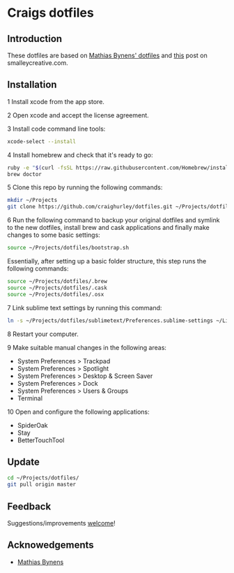 # Craigs dotfiles


## Introduction
These dotfiles are based on [Mathias Bynens' dotfiles](https://github.com/mathiasbynens/dotfiles) and [this](http://blog.smalleycreative.com/tutorials/using-git-and-github-to-manage-your-dotfiles/) post on smalleycreative.com.


## Installation

1 Install xcode from the app store.

2 Open xcode and accept the license agreement.

3 Install code command line tools:
```bash
xcode-select --install
```

4 Install homebrew and check that it's ready to go:
```bash
ruby -e "$(curl -fsSL https://raw.githubusercontent.com/Homebrew/install/master/install)"
brew doctor
```

5 Clone this repo by running the following commands:
```bash
mkdir ~/Projects
git clone https://github.com/craighurley/dotfiles.git ~/Projects/dotfiles
```

6 Run the following command to backup your original dotfiles and symlink to the new dotfiles, install brew and cask applications and finally make changes to some basic settings:
```bash
source ~/Projects/dotfiles/bootstrap.sh
```

Essentially, after setting up a basic folder structure, this step runs the following commands:
```bash
source ~/Projects/dotfiles/.brew
source ~/Projects/dotfiles/.cask
source ~/Projects/dotfiles/.osx
```

7 Link sublime text settings by running this command:
```bash
ln -s ~/Projects/dotfiles/sublimetext/Preferences.sublime-settings ~/Library/Application\ Support/Sublime\ Text\ 3/Packages/User/Preferences.sublime-settings
```

8 Restart your computer.

9 Make suitable manual changes in the following areas:
- System Preferences > Trackpad
- System Preferences > Spotlight
- System Preferences > Desktop & Screen Saver
- System Preferences > Dock
- System Preferences > Users & Groups
- Terminal

10 Open and configure the following applications:
- SpiderOak
- Stay
- BetterTouchTool


## Update
```bash
cd ~/Projects/dotfiles/
git pull origin master
```


## Feedback
Suggestions/improvements [welcome](https://github.com/craighurley/dotfiles/issues)!


## Acknowedgements
* [Mathias Bynens](https://github.com/mathiasbynens)
